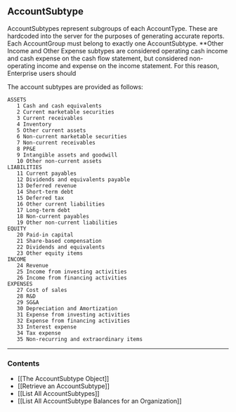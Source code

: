 ## AccountSubtype


AccountSubtypes represent subgroups of each AccountType. These are hardcoded into the server for the purposes of generating accurate reports. Each AccountGroup must belong to exactly one AccountSubtype. **Other Income and Other Expense subtypes are considered operating cash income and cash expense on the cash flow statement, but considered non-operating income and expense on the income statement. For this reason, Enterprise users should 

The account subtypes are provided as follows:

```
ASSETS
   1 Cash and cash equivalents
   2 Current marketable securities 
   3 Current receivables 
   4 Inventory 
   5 Other current assets
   6 Non-current marketable securities
   7 Non-current receivables 
   8 PP&E 
   9 Intangible assets and goodwill
   10 Other non-current assets
LIABILITIES
   11 Current payables 
   12 Dividends and equivalents payable 
   13 Deferred revenue 
   14 Short-term debt 
   15 Deferred tax 
   16 Other current liabilities
   17 Long-term debt 
   18 Non-current payables 
   19 Other non-current liabilities
EQUITY
   20 Paid-in capital 
   21 Share-based compensation
   22 Dividends and equivalents 
   23 Other equity items
INCOME
   24 Revenue
   25 Income from investing activities
   26 Income from financing activities
EXPENSES
   27 Cost of sales
   28 R&D
   29 SG&A
   30 Depreciation and Amortization 
   31 Expense from investing activities
   32 Expense from financing activities
   33 Interest expense 
   34 Tax expense 
   35 Non-recurring and extraordinary items
```
___
### Contents
- [[The AccountSubtype Object]]
- [[Retrieve an AccountSubtype]]
- [[List All AccountSubtypes]]
- [[List All AccountSubtype Balances for an Organization]]